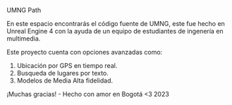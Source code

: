 UMNG Path

En este espacio encontrarás el código fuente de UMNG, este fue hecho en Unreal Engine 4 con la ayuda de un equipo de estudiantes de ingenería en multimedia.

Este proyecto cuenta con opciones avanzadas como:
1. Ubicación por GPS en tiempo real.
2. Busqueda de lugares por texto.
3. Modelos de Media Alta fidelidad.

¡Muchas gracias! - Hecho con amor en Bogotá <3 2023